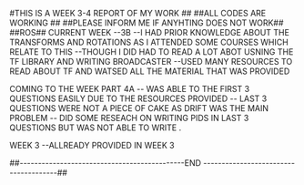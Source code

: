 #THIS IS A WEEK 3-4 REPORT OF MY WORK ##
##ALL CODES ARE WORKING ##
##PLEASE INFORM ME IF ANYHTING DOES NOT WORK##
##ROS##
CURRENT WEEK
--3B
--I HAD PRIOR KNOWLEDGE ABOUT THE TRANSFORMS AND ROTATIONS AS I ATTENDED SOME COURSES WHICH RELATE TO THIS
--THOUGH I DID HAD TO READ A LOT ABOT USNING THE TF LIBRARY AND WRITING BROADCASTER
--USED MANY RESOURCES TO READ ABOUT TF AND WATSED ALL THE MATERIAL THAT WAS PROVIDED

COMING TO THE WEEK PART 4A
-- WAS ABLE TO THE  FIRST 3 QUESTIONS EASILY DUE TO THE RESOURCES PROVIDED 
-- LAST 3 QUESTIONS WERE NOT A PIECE OF CAKE AS DRIFT WAS THE MAIN PROBLEM
-- DID SOME RESEACH ON WRITING PIDS IN LAST 3 QUESTIONS BUT WAS NOT ABLE TO WRITE .

WEEK 3
--ALLREADY PROVIDED IN WEEK 3   

##---------------------------------------------END --------------------------------------##
